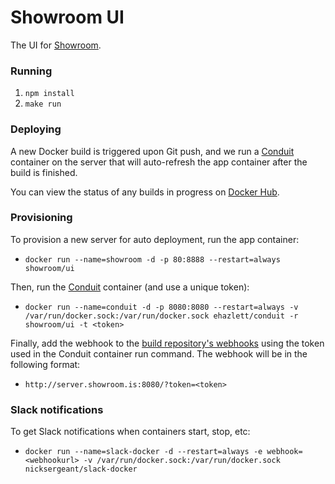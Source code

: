 Showroom UI
===========

The UI for [Showroom](https://new.showroom.is).

### Running

1. `npm install`
2. `make run`

### Deploying

A new Docker build is triggered upon Git push, and we run a [Conduit](https://github.com/ehazlett/conduit)
container on the server that will auto-refresh the app container after the build
is finished.

You can view the status of any builds in progress on [Docker Hub](https://registry.hub.docker.com/u/showroom/ui/builds_history/96275/).

### Provisioning

To provision a new server for auto deployment, run the app container:

- `docker run --name=showroom -d -p 80:8888 --restart=always showroom/ui`

Then, run the [Conduit](https://github.com/ehazlett/conduit) container (and
use a unique token):

- `docker run --name=conduit -d -p 8080:8080 --restart=always -v /var/run/docker.sock:/var/run/docker.sock ehazlett/conduit -r showroom/ui -t <token>`

Finally, add the webhook to the [build repository's webhooks](https://registry.hub.docker.com/u/showroom/ui/settings/webhooks/)
using the token used in the Conduit container run command. The webhook will be
in the following format:

- `http://server.showroom.is:8080/?token=<token>`

### Slack notifications

To get Slack notifications when containers start, stop, etc:

- `docker run --name=slack-docker -d --restart=always -e webhook=<webhookurl> -v /var/run/docker.sock:/var/run/docker.sock nicksergeant/slack-docker`
